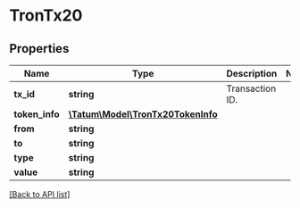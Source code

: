 # TronTx20

## Properties

Name | Type | Description | Notes
------------ | ------------- | ------------- | -------------
**tx_id** | **string** | Transaction ID. |
**token_info** | [**\Tatum\Model\TronTx20TokenInfo**](TronTx20TokenInfo.md) |  |
**from** | **string** |  |
**to** | **string** |  |
**type** | **string** |  |
**value** | **string** |  |

[[Back to API list]](../../README.md#api-endpoints)
